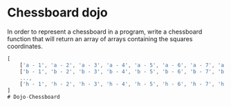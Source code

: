 # Chessboard dojo

In order to represent a chessboard in a program, write a chessboard function that will return an array of arrays containing the squares coordinates.

```javascript
[
    ['a - 1', 'a - 2', 'a - 3', 'a - 4', 'a - 5', 'a - 6', 'a - 7', 'a - 8'],
    ['b - 1', 'b - 2', 'b - 3', 'b - 4', 'b - 5', 'b - 6', 'b - 7', 'b - 8'],
    ...,
    ['h - 1', 'h - 2', 'h - 3', 'h - 4', 'h - 5', 'h - 6', 'h - 7', 'h - 8'],
]
# Dojo-Chessboard
